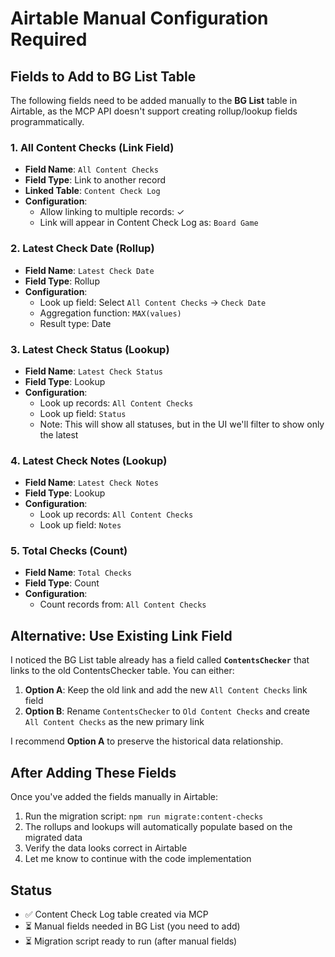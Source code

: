 # Airtable Manual Configuration Required

## Fields to Add to BG List Table

The following fields need to be added manually to the **BG List** table in Airtable, as the MCP API doesn't support creating rollup/lookup fields programmatically.

### 1. All Content Checks (Link Field)
- **Field Name**: `All Content Checks`
- **Field Type**: Link to another record
- **Linked Table**: `Content Check Log`
- **Configuration**:
  - Allow linking to multiple records: ✓
  - Link will appear in Content Check Log as: `Board Game`

### 2. Latest Check Date (Rollup)
- **Field Name**: `Latest Check Date`
- **Field Type**: Rollup
- **Configuration**:
  - Look up field: Select `All Content Checks` → `Check Date`
  - Aggregation function: `MAX(values)`
  - Result type: Date

### 3. Latest Check Status (Lookup)
- **Field Name**: `Latest Check Status`
- **Field Type**: Lookup
- **Configuration**:
  - Look up records: `All Content Checks`
  - Look up field: `Status`
  - Note: This will show all statuses, but in the UI we'll filter to show only the latest

### 4. Latest Check Notes (Lookup)
- **Field Name**: `Latest Check Notes`
- **Field Type**: Lookup
- **Configuration**:
  - Look up records: `All Content Checks`
  - Look up field: `Notes`

### 5. Total Checks (Count)
- **Field Name**: `Total Checks`
- **Field Type**: Count
- **Configuration**:
  - Count records from: `All Content Checks`

## Alternative: Use Existing Link Field

I noticed the BG List table already has a field called **`ContentsChecker`** that links to the old ContentsChecker table. You can either:

1. **Option A**: Keep the old link and add the new `All Content Checks` link field
2. **Option B**: Rename `ContentsChecker` to `Old Content Checks` and create `All Content Checks` as the new primary link

I recommend **Option A** to preserve the historical data relationship.

## After Adding These Fields

Once you've added the fields manually in Airtable:
1. Run the migration script: `npm run migrate:content-checks`
2. The rollups and lookups will automatically populate based on the migrated data
3. Verify the data looks correct in Airtable
4. Let me know to continue with the code implementation

## Status

- ✅ Content Check Log table created via MCP
- ⏳ Manual fields needed in BG List (you need to add)
- ⏳ Migration script ready to run (after manual fields)
